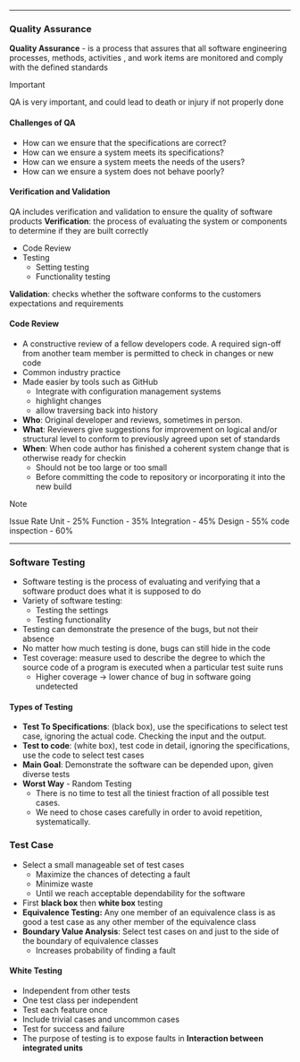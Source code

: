 ****
### Quality Assurance

**Quality Assurance** - is a process that assures that all software engineering processes, methods, activities , and work items are monitored and comply with the defined standards

>[!IMPORTANT]
>QA is very important, and could lead to death or injury if not properly done


#### Challenges of QA

- How can we ensure that the specifications are correct?
- How can we ensure a system meets its specifications?
- How can we ensure a system meets the needs of the users?
- How can we ensure a system does not behave poorly?


#### Verification and Validation

QA includes verification and validation to ensure the quality of software products
**Verification**: the process of evaluating the system or components to determine if they are built correctly
- Code Review
- Testing
	- Setting testing
	- Functionality testing

**Validation**: checks whether the software conforms to the customers expectations and requirements


#### Code Review

- A constructive review of a fellow developers code. A required sign-off from another team member is permitted to check in changes or new code
- Common industry practice
- Made easier by tools such as GitHub
	- Integrate with configuration management systems
	- highlight changes
	- allow traversing back into history
 - **Who**: Original developer and reviews, sometimes in person.
 - **What**: Reviewers give suggestions for improvement on logical and/or structural level to conform to previously agreed upon set of standards
 - **When**: When code author has finished a coherent system change that is otherwise ready for checkin
	 - Should not be too large or too small
	 - Before committing the code to repository or incorporating it into the new build

>[!NOTE]
>Issue Rate 
>Unit - 25%
>Function - 35%
>Integration - 45%
>Design - 55%
>code inspection - 60%


****

### Software Testing

- Software testing is the process of evaluating and verifying that a software product does what it is supposed to do
- Variety of software testing:
	- Testing the settings
	- Testing functionality
- Testing can demonstrate the presence of the bugs, but not their absence 
- No matter how much testing is done, bugs can still hide in the code
- Test coverage: measure used to describe the degree to which the source code of a program is executed when a particular test suite runs
	- Higher coverage -> lower chance of bug in software going undetected


#### Types of Testing 

- **Test To Specifications**: (black box), use the specifications to select test case, ignoring the actual code. Checking the input and the output.
- **Test to code**: (white box), test code in detail, ignoring the specifications, use the code to select test cases
- **Main Goal**: Demonstrate the software can be depended upon, given diverse tests
- **Worst Way** - Random Testing
	- There is no time to test all the tiniest fraction of all possible test cases. 
	- We need to chose cases carefully in order to avoid repetition, systematically.


### Test Case

- Select a small manageable set of test cases
	- Maximize the chances of detecting a fault
	- Minimize waste
	- Until we reach acceptable dependability for the software
- First **black box** then **white box** testing
- **Equivalence Testing:** Any one member of an equivalence class is as good a test case as any other member of the equivalence class
- **Boundary Value Analysis**: Select test cases on and just to the side of the boundary of equivalence classes
	- Increases probability of finding a fault

#### White Testing

- Independent from other tests
- One test class per independent
- Test each feature once
- Include trivial cases and uncommon cases
- Test for success and failure
- The purpose of testing is to expose faults in **Interaction between integrated units** 





